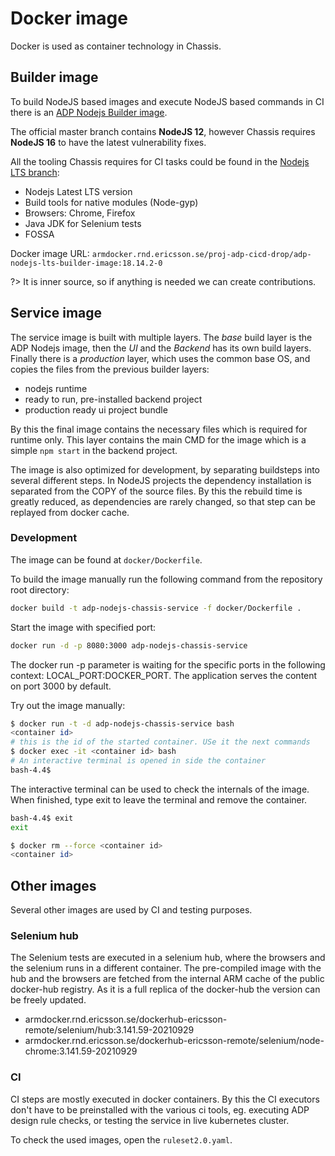 # Docker image

Docker is used as container technology in Chassis.

## Builder image

To build NodeJS based images and execute NodeJS based commands in CI there is an
[ADP Nodejs Builder image](https://gerrit.ericsson.se/plugins/gitiles/adp-cicd/adp-nodeJs-builder-image/+/master).

The official master branch contains **NodeJS 12**, however Chassis requires **NodeJS 16**
to have the latest vulnerability fixes.

All the tooling Chassis requires for CI tasks could be found in the
[Nodejs LTS branch](https://gerrit.ericsson.se/plugins/gitiles/adp-cicd/adp-nodeJs-builder-image/+/latest-lts):

- Nodejs Latest LTS version
- Build tools for native modules (Node-gyp)
- Browsers: Chrome, Firefox
- Java JDK for Selenium tests
- FOSSA

Docker image URL: `armdocker.rnd.ericsson.se/proj-adp-cicd-drop/adp-nodejs-lts-builder-image:18.14.2-0`

?> It is inner source, so if anything is needed we can create contributions.

## Service image

The service image is built with multiple layers. The _base_ build layer is the ADP Nodejs image,
then the _UI_ and the _Backend_ has its own build layers. Finally there is a _production_ layer,
which uses the common base OS, and copies the files from the previous builder layers:

- nodejs runtime
- ready to run, pre-installed backend project
- production ready ui project bundle

By this the final image contains the necessary files which is required for runtime only.
This layer contains the main CMD for the image which is a simple `npm start` in the backend project.

The image is also optimized for development, by separating buildsteps into several different
steps. In NodeJS projects the dependency installation is separated from the COPY of the source files.
By this the rebuild time is greatly reduced, as dependencies are rarely changed, so that step can
be replayed from docker cache.

### Development

The image can be found at `docker/Dockerfile`.

To build the image manually run the following command from the repository root directory:

```bash
docker build -t adp-nodejs-chassis-service -f docker/Dockerfile .
```

Start the image with specified port:

```bash
docker run -d -p 8080:3000 adp-nodejs-chassis-service
```

The docker run -p parameter is waiting for the specific ports in the following context:
LOCAL_PORT:DOCKER_PORT. The application serves the content on port 3000 by default.

Try out the image manually:

```bash
$ docker run -t -d adp-nodejs-chassis-service bash
<container id>
# this is the id of the started container. USe it the next commands
$ docker exec -it <container id> bash
# An interactive terminal is opened in side the container
bash-4.4$
```

The interactive terminal can be used to check the internals of the image.
When finished, type exit to leave the terminal and remove the container.

```bash
bash-4.4$ exit
exit

$ docker rm --force <container id>
<container id>
```

## Other images

Several other images are used by CI and testing purposes.

### Selenium hub

The Selenium tests are executed in a selenium hub, where the browsers and the selenium runs
in a different container. The pre-compiled image with the hub and the browsers are fetched from the
internal ARM cache of the public docker-hub registry. As it is a full replica of the docker-hub
the version can be freely updated.

- armdocker.rnd.ericsson.se/dockerhub-ericsson-remote/selenium/hub:3.141.59-20210929
- armdocker.rnd.ericsson.se/dockerhub-ericsson-remote/selenium/node-chrome:3.141.59-20210929

### CI

CI steps are mostly executed in docker containers. By this the CI executors don't have to be
preinstalled with the various ci tools, eg. executing ADP design rule checks, or testing the
service in live kubernetes cluster.

To check the used images, open the `ruleset2.0.yaml`.
